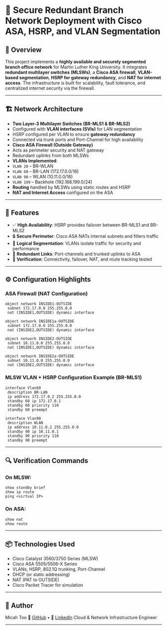 
# 🚀 Secure Redundant Branch Network Deployment with Cisco ASA, HSRP, and VLAN Segmentation

## 📘 Overview
This project implements a **highly available and securely segmented branch office network** for Martin Luther King University. It integrates **redundant multilayer switches (MLSWs)**, a **Cisco ASA firewall**, **VLAN-based segmentation**, **HSRP for gateway redundancy**, and **NAT for internet access**. The infrastructure is built for scalability, fault tolerance, and centralized internet security via the firewall.

------------------------------------------------------------

## 🏗️ Network Architecture

- **Two Layer-3 Multilayer Switches (BR-MLS1 & BR-MLS2)**  
- Configured with **VLAN interfaces (SVIs)** for LAN segmentation  
- HSRP configured per VLAN to ensure **gateway redundancy**  
- Connected via trunk ports and Port-Channel for high availability  
- **Cisco ASA Firewall (Outside Gateway)**  
- Acts as perimeter security and NAT gateway  
- Redundant uplinks from both MLSWs  
- **VLANs Implemented**:
- `VLAN 20` – BR-WLAN  
- `VLAN 60` – BR-LAN (172.17.0.0/16)  
- `VLAN 90` – WLAN (10.11.0.0/16)  
- `VLAN 199` – Backhole (192.168.199.0/24)  
- **Routing** handled by MLSWs using static routes and HSRP
- **NAT and Internet Access** configured on the ASA

------------------------------------------------------------

## 📁 Features

- ✅ **High Availability**: HSRP provides failover between BR-MLS1 and BR-MLS2  
- 🔒 **Secure Perimeter**: Cisco ASA NATs internal subnets and filters traffic  
- 🧱 **Logical Segmentation**: VLANs isolate traffic for security and performance  
- 🔁 **Redundant Links**: Port-channels and trunked uplinks to ASA  
- 🧪 **Verification**: Connectivity, failover, NAT, and route tracking tested

------------------------------------------------------------

## ⚙️ Configuration Highlights

### ASA Firewall (NAT Configuration)
```
object network INSIDE1-OUTSIDE
 subnet 172.17.0.0 255.255.0.0
 nat (INSIDE1,OUTSIDE) dynamic interface

object network INSIDE1a-OUTSIDE
 subnet 172.17.0.0 255.255.0.0
 nat (INSIDE2,OUTSIDE) dynamic interface

object network INSIDE2-OUTSIDE
 subnet 10.11.0.0 255.255.0.0
 nat (INSIDE1,OUTSIDE) dynamic interface

object network INSIDE2a-OUTSIDE
 subnet 10.11.0.0 255.255.0.0
 nat (INSIDE2,OUTSIDE) dynamic interface
````

### MLSW VLAN + HSRP Configuration Example (BR-MLS1)

```
interface Vlan60
 description BR-LAN
 ip address 172.17.0.2 255.255.0.0
 standby 60 ip 172.17.0.1
 standby 60 priority 110
 standby 60 preempt

interface Vlan90
 description WLAN
 ip address 10.11.0.2 255.255.0.0
 standby 90 ip 10.11.0.1
 standby 90 priority 110
 standby 90 preempt
```

------------------------------------------------------------

## 🔍 Verification Commands

### On MLSW:
```
show standby brief
show ip route
ping <virtual IP>
```
### On ASA:
```
show nat
show route
```
------------------------------------------------------------
## 📦 Technologies Used

* Cisco Catalyst 3560/3750 Series (MLSW)
* Cisco ASA 5505/5506-X Series
* VLANs, HSRP, 802.1Q trunking, Port-Channel
* DHCP (or static addressing)
* NAT (PAT to OUTSIDE)
* Cisco Packet Tracer for simulation
------------------------------------------------------------
## 📝 Author
Micah Too
🔗 [GitHub](https://github.com/mktoon) • 
💼 [LinkedIn](https://linkedin.com/in/micah-too-baa51517b)
Cloud & Network Infrastructure Engineer

------------------------------------------------------------
